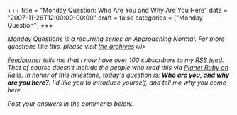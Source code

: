 +++
title = "Monday Question: Who Are You and Why Are You Here"
date = "2007-11-26T12:00:00-00:00"
draft = false
categories = ["Monday Question"]
+++

<i>Monday Questions is a recurring series on Approaching Normal. For
more questions like this, please visit [the
archives](http://larrywright.me/categories/questions.)</i>

[Feedburner](http://www.feedburner.com) tells me that I now have over
100 subscribers to my [RSS
feed](http://feeds.feedburner.com/ApproachingNormal). That of course
doesn't include the people who read this via [Planet Ruby on
Rails](http://www.planetrubyonrails.org). In honor of this milestone,
today's question is: **Who are you, and why are you here?**. I'd like
you to introduce yourself, and tell me why you come here.

Post your answers in the comments below.

